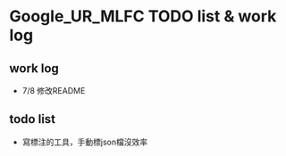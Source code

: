 # Google_UR_MLFC TODO list & work log
## work log
* 7/8 修改README
## todo list
* 寫標注的工具，手動標json檔沒效率



